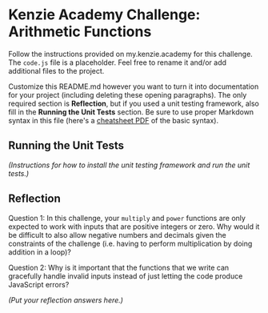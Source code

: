 # Kenzie Academy Challenge: Arithmetic Functions

Follow the instructions provided on my.kenzie.academy for this challenge. The `code.js` file is a placeholder. Feel free to rename it and/or add additional files to the project.

Customize this README.md however you want to turn it into documentation for your project (including deleting these opening paragraphs). The only required section is **Reflection**, but if you used a unit testing framework, also fill in the **Running the Unit Tests** section. Be sure to use proper Markdown syntax in this file (here's a [cheatsheet PDF](https://guides.github.com/pdfs/markdown-cheatsheet-online.pdf) of the basic syntax).

## Running the Unit Tests

_(Instructions for how to install the unit testing framework and run the unit tests.)_

## Reflection

Question 1: In this challenge, your `multiply` and `power` functions are only expected to work with inputs that are positive integers or zero. Why would it be difficult to also allow negative numbers and decimals given the constraints of the challenge (i.e. having to perform multiplication by doing addition in a loop)?

Question 2: Why is it important that the functions that we write can gracefully handle invalid inputs instead of just letting the code produce JavaScript errors?

_(Put your reflection answers here.)_